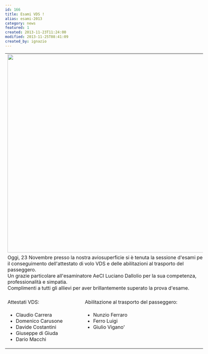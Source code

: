 ```yaml
---
id: 166
title: Esami VDS !
alias: esami-2013
category: news
featured: 1
created: 2013-11-23T11:24:00
modified: 2013-11-25T08:41:09
created_by: ignazio
---
```

<table border="0" style="width: 650px;">
 <tbody>
  <tr>
   <td colspan="2">
    <a href="images/stories/esami-vds/2013-11.esamivds.jpg" target="_blank">
     <img align="top/" border="0" class="baiaimgleft" src="images/stories/esami-vds/2013-11.esamivds.jpg" width="650"/>
    </a>
   </td>
  </tr>
  <tr>
   <td colspan="2">
    Oggi, 23 Novembre presso la nostra aviosuperficie si è tenuta la sessione d'esami per il conseguimento dell'attestato di volo VDS e delle abilitazioni al trasporto del passeggero.
    <br/>
    Un grazie particolare all'esaminatore AeCI Luciano Dallolio per la sua competenza, professionalità e simpatia.
    <br/>
    Complimenti a tutti gli allievi per aver brillantemente
    <span>
     superato
    </span>
    la prova d'esame.
   </td>
  </tr>
  <tr>
   <td>
    <br/>
    Attestati VDS:
   </td>
   <td>
    <br/>
    Abilitazione al trasporto del passeggero:
   </td>
  </tr>
  <tr>
   <td valign="top">
    <ul>
     <li>
      Claudio Carrera
     </li>
     <li>
      Domenico Carusone
     </li>
     <li>
      Davide Costantini
     </li>
     <li>
      Giuseppe di Giuda
     </li>
     <li>
      Dario Macchi
     </li>
    </ul>
   </td>
   <td valign="top">
    <ul>
     <li>
      Nunzio Ferraro
     </li>
     <li>
      Ferro Luigi
     </li>
     <li>
      Giulio Vigano'
     </li>
    </ul>
   </td>
  </tr>
 </tbody>
</table>
